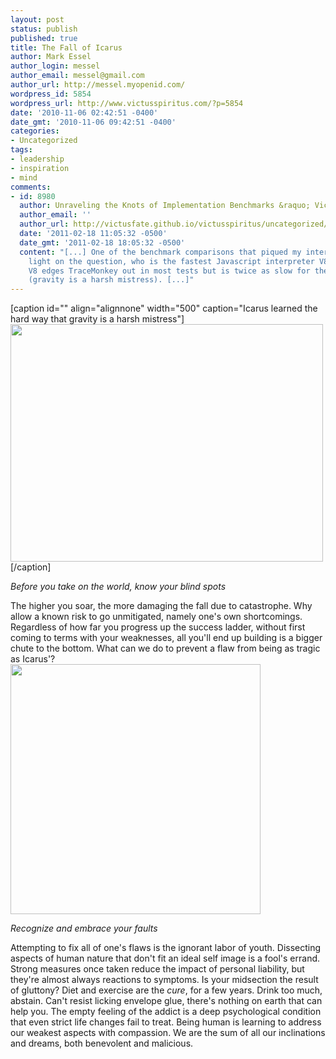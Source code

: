 ```yaml
---
layout: post
status: publish
published: true
title: The Fall of Icarus
author: Mark Essel
author_login: messel
author_email: messel@gmail.com
author_url: http://messel.myopenid.com/
wordpress_id: 5854
wordpress_url: http://www.victusspiritus.com/?p=5854
date: '2010-11-06 02:42:51 -0400'
date_gmt: '2010-11-06 09:42:51 -0400'
categories:
- Uncategorized
tags:
- leadership
- inspiration
- mind
comments:
- id: 8980
  author: Unraveling the Knots of Implementation Benchmarks &raquo; Victus Spiritus
  author_email: ''
  author_url: http://victusfate.github.io/victusspiritus/uncategorized/2011/02/18/unraveling-the-knots-of-implementation-benchmarks/
  date: '2011-02-18 11:05:32 -0500'
  date_gmt: '2011-02-18 18:05:32 -0500'
  content: "[...] One of the benchmark comparisons that piqued my interest shed further
    light on the question, who is the fastest Javascript interpreter V8 or TraceMonkey?
    V8 edges TraceMonkey out in most tests but is twice as slow for the n-body benchmark
    (gravity is a harsh mistress). [...]"
---
```

<p>[caption id="" align="alignnone" width="500" caption="Icarus learned the hard way that gravity is a harsh mistress"]<a href="http://en.m.wikipedia.org/wiki/Icarus"><img class="size-full" src="{{ site.url }}/assets/2010/11/20101106-054120.jpg" alt="" width="500" height="380" /></a>[/caption]</p>
<p><em>Before you take on the world, know your blind spots</em></p>
<p>The higher you soar, the more damaging the fall due to catastrophe. Why allow a known risk to go unmitigated, namely one's own shortcomings. Regardless of how far you progress up the success ladder, without first coming to terms with your weaknesses, all you'll end up building is a bigger chute to the bottom. What can we do to prevent a flaw from being as tragic as Icarus'?<br />
<a href="{{ site.url }}/assets/2010/11/chutesladders.gif"><img class="aligncenter size-full wp-image-5856" title="chutesladders" src="{{ site.url }}/assets/2010/11/chutesladders.gif" alt="" width="400" height="400" /></a></p>
<p><em>Recognize and embrace your faults</em></p>
<p>Attempting to fix all of one's flaws is the ignorant labor of youth. Dissecting aspects of human nature that don't fit an ideal self image is a fool's errand. Strong measures once taken reduce the impact of personal liability, but they're almost always reactions to symptoms. Is your midsection the result of gluttony? Diet and exercise are the <i>cure</i>, for a few years. Drink too much, abstain. Can't resist licking envelope glue, there's nothing on earth that can help you. The empty feeling of the addict is a deep psychological condition that even strict life changes fail to treat. Being human is learning to address our weakest aspects with compassion. We are the sum of all our inclinations and dreams, both benevolent and malicious. </p>
